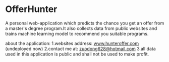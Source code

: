 # OfferHunter
A personal web-application which predicts the chance you get an offer from a master's degree program.It also collects data from public websites and trains machine learning model to recommend you suitable programs.

about the application:
1.websites address: www.hunteroffer.com (undeployed now)
2.contact me at: zuodong628@hotmail.com
3.all data used in this application is public and shall not be used to make profit.
